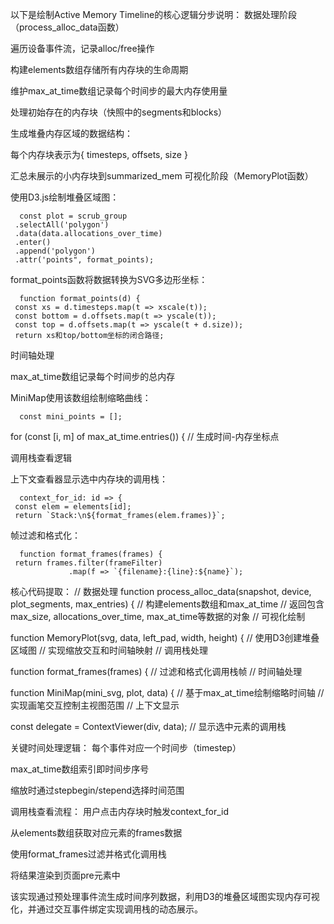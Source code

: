 以下是绘制Active Memory Timeline的核心逻辑分步说明：
数据处理阶段（process_alloc_data函数）

遍历设备事件流，记录alloc/free操作

构建elements数组存储所有内存块的生命周期

维护max_at_time数组记录每个时间步的最大内存使用量

处理初始存在的内存块（快照中的segments和blocks）

生成堆叠内存区域的数据结构：

每个内存块表示为{ timesteps, offsets, size }

汇总未展示的小内存块到summarized_mem
可视化阶段（MemoryPlot函数）

使用D3.js绘制堆叠区域图：

      const plot = scrub_group
     .selectAll('polygon')
     .data(data.allocations_over_time)
     .enter()
     .append('polygon')
     .attr('points", format_points);
   
format_points函数将数据转换为SVG多边形坐标：

      function format_points(d) {
     const xs = d.timesteps.map(t => xscale(t));
     const bottom = d.offsets.map(t => yscale(t));
     const top = d.offsets.map(t => yscale(t + d.size));
     return xs和top/bottom坐标的闭合路径;

时间轴处理

max_at_time数组记录每个时间步的总内存

MiniMap使用该数组绘制缩略曲线：

      const mini_points = [];
   for (const [i, m] of max_at_time.entries()) {
     // 生成时间-内存坐标点

调用栈查看逻辑

上下文查看器显示选中内存块的调用栈：

      context_for_id: id => {
     const elem = elements[id];
     return `Stack:\n${format_frames(elem.frames)}`;

帧过滤和格式化：

      function format_frames(frames) {
     return frames.filter(frameFilter)
                 .map(f => `{filename}:{line}:${name}`);

核心代码提取：
// 数据处理
function process_alloc_data(snapshot, device, plot_segments, max_entries) {
  // 构建elements数组和max_at_time
  // 返回包含max_size, allocations_over_time, max_at_time等数据的对象
// 可视化绘制

function MemoryPlot(svg, data, left_pad, width, height) {
  // 使用D3创建堆叠区域图
  // 实现缩放交互和时间轴映射
// 调用栈处理

function format_frames(frames) {
  // 过滤和格式化调用栈帧
// 时间轴处理

function MiniMap(mini_svg, plot, data) {
  // 基于max_at_time绘制缩略时间轴
  // 实现画笔交互控制主视图范围
// 上下文显示

const delegate = ContextViewer(div, data); // 显示选中元素的调用栈

关键时间处理逻辑：
每个事件对应一个时间步（timestep）

max_at_time数组索引即时间步序号

缩放时通过stepbegin/stepend选择时间范围

调用栈查看流程：
用户点击内存块时触发context_for_id

从elements数组获取对应元素的frames数据

使用format_frames过滤并格式化调用栈

将结果渲染到页面pre元素中

该实现通过预处理事件流生成时间序列数据，利用D3的堆叠区域图实现内存可视化，并通过交互事件绑定实现调用栈的动态展示。